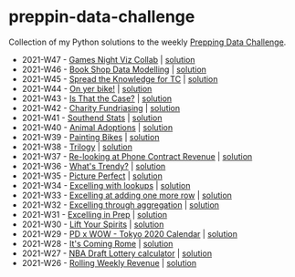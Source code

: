 # preppin-data-challenge
Collection of my Python solutions to the weekly [Prepping Data Challenge](https://preppindata.blogspot.com/p/the-challenge-index.html).

- 2021-W47 - [Games Night Viz Collab](https://preppindata.blogspot.com/2021/11/2021-week-47-games-night-viz-collab.html) | [solution](https://github.com/SmirkyGraphs/preppin-data-challenge/blob/main/2021/2021-W47/main.py)
- 2021-W46 - [Book Shop Data Modelling](https://preppindata.blogspot.com/2021/11/2021-week-46-book-shop-data-modelling.html) | [solution](https://github.com/SmirkyGraphs/preppin-data-challenge/blob/main/2021/2021-W46/main.py)
- 2021-W45 - [Spread the Knowledge for TC](https://preppindata.blogspot.com/2021/11/2021-week-45-spread-knowledge-for-tc.html) | [solution](https://github.com/SmirkyGraphs/preppin-data-challenge/blob/main/2021/2021-W45/main.py)
- 2021-W44 - [On yer bike!](https://preppindata.blogspot.com/2021/11/2021-week-44-on-yer-bike.html) | [solution](https://github.com/SmirkyGraphs/preppin-data-challenge/blob/main/2021/2021-W44/main.py)
- 2021-W43 - [Is That the Case?](https://preppindata.blogspot.com/2021/10/2021-week-43-is-that-case.html) | [solution](https://github.com/SmirkyGraphs/preppin-data-challenge/blob/main/2021/2021-W43/main.py)
- 2021-W42 - [Charity Fundriasing](https://preppindata.blogspot.com/2021/10/2021-week-42-charity-fundraising.html) | [solution](https://github.com/SmirkyGraphs/preppin-data-challenge/blob/main/2021/2021-W42/main.py)
- 2021-W41 - [Southend Stats](https://preppindata.blogspot.com/2021/10/2021-week-41-southend-stats.html) | [solution](https://github.com/SmirkyGraphs/preppin-data-challenge/blob/main/2021/2021-W41/main.py)
- 2021-W40 - [Animal Adoptions](https://preppindata.blogspot.com/2021/10/2021-week-40-animal-adoptions.html) | [solution](https://github.com/SmirkyGraphs/preppin-data-challenge/blob/main/2021/2021-W40/main.py)
- 2021-W39 - [Painting Bikes](https://preppindata.blogspot.com/2021/09/2021-week-39-painting-bikes.html) | [solution](https://github.com/SmirkyGraphs/preppin-data-challenge/blob/main/2021/2021-W39/main.py)
- 2021-W38 - [Trilogy](https://preppindata.blogspot.com/2021/09/2021-week-38-trilogy.html) | [solution](https://github.com/SmirkyGraphs/preppin-data-challenge/blob/main/2021/2021-W38/main.py)
- 2021-W37 - [Re-looking at Phone Contract Revenue](https://preppindata.blogspot.com/2021/09/2021-week-37-re-looking-at-phone.html) | [solution](https://github.com/SmirkyGraphs/preppin-data-challenge/blob/main/2021/2021-W37/main.py)
- 2021-W36 - [What's Trendy?](https://preppindata.blogspot.com/2021/09/2021-week-36-whats-trendy.html) | [solution](https://github.com/SmirkyGraphs/preppin-data-challenge/tree/main/2021/2021-W36/main.py)
- 2021-W35 - [Picture Perfect](https://preppindata.blogspot.com/2021/09/2021-week-35-picture-perfect.html) | [solution](https://github.com/SmirkyGraphs/preppin-data-challenge/tree/main/2021/2021-W35/main.py)
- 2021-W34 - [Excelling with lookups](https://preppindata.blogspot.com/2021/08/2021-week-34-excelling-with-lookups.html) | [solution](https://github.com/SmirkyGraphs/preppin-data-challenge/tree/main/2021/2021-W34/main.py)
- 2021-W33 - [Excelling at adding one more row](https://preppindata.blogspot.com/2021/08/2021-week-33-excelling-at-adding-one.html) | [solution](https://github.com/SmirkyGraphs/preppin-data-challenge/blob/main/2021/2021-W33/main.py)
- 2021-W32 - [Excelling through aggregation](https://preppindata.blogspot.com/2021/08/2021-week-32-excelling-through.html) | [solution](https://github.com/SmirkyGraphs/preppin-data-challenge/blob/main/2021/2021-W32/main.py)
- 2021-W31 - [Excelling in Prep](https://preppindata.blogspot.com/2021/08/2021-week-36-excelling-in-prep.html) | [solution](https://github.com/SmirkyGraphs/preppin-data-challenge/blob/main/2021/2021-W31/main.py)
- 2021-W30 - [Lift Your Spirits](https://preppindata.blogspot.com/2021/07/2021-week-30-lift-your-spirits.html) | [solution](https://github.com/SmirkyGraphs/preppin-data-challenge/blob/main/2021/2021-W30/main.py)
- 2021-W29 - [PD x WOW - Tokyo 2020 Calendar](https://preppindata.blogspot.com/2021/07/2021-week-29-pd-x-wow-tokyo-2020.html) | [solution](https://github.com/SmirkyGraphs/preppin-data-challenge/blob/main/2021/2021-W29/main.py)
- 2021-W28 - [It's Coming Rome](https://preppindata.blogspot.com/2021/07/2021-week-28-its-coming-rome.html) | [solution](https://github.com/SmirkyGraphs/preppin-data-challenge/blob/main/2021/2021-W28/main.py)
- 2021-W27 - [NBA Draft Lottery calculator](https://preppindata.blogspot.com/2021/07/2021-week-27-nba-draft-lottery.html) | [solution](https://github.com/SmirkyGraphs/preppin-data-challenge/blob/main/2021/2021-W27/main.py)
- 2021-W26 - [Rolling Weekly Revenue](https://preppindata.blogspot.com/2021/06/2021-week-26-rolling-weekly-revenue.html) | [solution](https://github.com/SmirkyGraphs/preppin-data-challenge/blob/main/2021/2021-W26/main.py)

